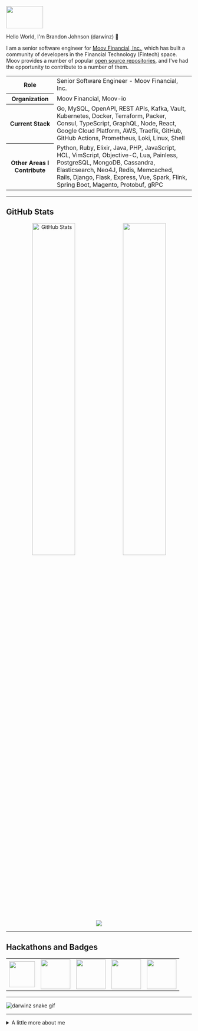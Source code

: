 <!-- top left -->
<a href="#">
    <img src="https://media1.giphy.com/media/L0C3eo0XgklO7iqXRC/source.gif" width="100" height="60"/> 
</a>

Hello World, I'm Brandon Johnson (darwinz) 👋

I am a senior software engineer for <a href="https://moov.io">Moov Financial, Inc.</a>, which has built a community of developers in the Financial Technology (Fintech) space.  Moov provides a number of popular <a href="https://github.com/moov-io">open source repositories</a>, and I've had the opportunity to contribute to a number of them.

<table>
<!--  <thead>
    <tr>
      <th colspan="2">Quick Info</th>
    </tr>
  </thead>-->
  <tbody>
    <tr><th scope='row'>Role</th><td>Senior Software Engineer - Moov Financial, Inc.</td></tr>
    <tr><th scope='row'>Organization</th><td>Moov Financial, Moov-io</td></tr>
    <tr><th scope='row'>Current Stack</th><td>Go, MySQL, OpenAPI, REST APIs, Kafka, Vault, Kubernetes, Docker, Terraform, Packer, Consul, TypeScript, GraphQL, Node, React, Google Cloud Platform, AWS, Traefik, GitHub, GitHub Actions, Prometheus, Loki, Linux, Shell</td></tr>
    <tr><th scope='row'>Other Areas I Contribute</th><td>Python, Ruby, Elixir, Java, PHP, JavaScript, HCL, VimScript, Objective-C, Lua, Painless, PostgreSQL, MongoDB, Cassandra, Elasticsearch, Neo4J, Redis, Memcached, Rails, Django, Flask, Express, Vue, Spark, Flink, Spring Boot, Magento, Protobuf, gRPC</td></tr>
  </tbody>
</table>

---

<!--<table style="margin-left: auto; margin-right: auto;">
  <thead>
    <tr>
      <th colspan="2">Official Maintainer for the Following Public Repositories</th>
    </tr>
  </thead>
  <tbody>
    <tr><td><a href="https://github.com/moov-io/irs" target="_blank">Moov-io / irs</a></td><td>IRS implemented a reader, writer, and HTTP server for IRS electronic Filing Information Returns Electronically (FIRE).
    Our tools and library operate at higher levels (JSON) which makes it easier for developers to leverage over the raw bytes (ASCII).</td></tr>
    <tr><td><a href="https://github.com/moov-io/1120x" target="_blank">Moov-io / 1120x</a></td><td>1120x is a subset of moov.io IRS project. It'll support Modernized e-File payload production for the 1120 family forms for tax year 2020 and beyond.</td></tr>
    <tr><td><a href="https://github.com/thealgorithms/php" target="_blank">TheAlgorithms / PHP</a></td><td>The Algorithms projects attempt to help software engineers to know and understand the algorithms available in various software programming languages.</td></tr>
  </tbody>
</table>-->

## GitHub Stats 

<p align="center">
  <img width=48%" src="https://github-readme-stats-phi-lovat.vercel.app/api?username=darwinz&show_icons=true&count_private=true&hide=none&theme=tokyonight" alt="GitHub Stats"/>
  <img width="48%" src="https://github-readme-streak-stats.herokuapp.com/?user=darwinz&theme=tokyonight"/>
</p>

<!-- vercel github profile trophy -->
<p align="center">
  <img src="https://github-profile-trophy.vercel.app/?username=darwinz&column=7&margin-w=8&theme=darkhub&title=MultipleLang,Commit,PullRequest,Repositories,Followers,Stars,Issues"/>
</p>

---

## Hackathons and Badges

<table>
<tr>
<td align="center"><a href="https://dev.to/darwinz" title="AppWrite Hackathon"><img src="https://res.cloudinary.com/practicaldev/image/fetch/s--7J0lDU97--/c_limit,f_auto,fl_progressive,q_80,w_375/https://dev-to-uploads.s3.amazonaws.com/uploads/badge/badge_image/166/appwrite-participant-adge.png" width="70px"></a></td>
<td align="center"><a href="https://dev.to/darwinz" title="Hacktoberfest 2021"><img src="https://res.cloudinary.com/practicaldev/image/fetch/s--cm4PWdMq--/c_limit,f_auto,fl_progressive,q_80,w_375/https://dev-to-uploads.s3.amazonaws.com/uploads/badge/badge_image/131/hacktoberfest-2021-badge.png" width="80px"></a></td>
<td align="center"><a href="https://dev.to/darwinz" title="One Year Club"><img src="https://res.cloudinary.com/practicaldev/image/fetch/s--4f5VWKQw--/c_limit,f_auto,fl_progressive,q_80,w_375/https://dev-to-uploads.s3.amazonaws.com/uploads/badge/badge_image/2/1-year-badge.png" width="80px"></a></td>
<td align="center"><a href="https://dev.to/darwinz" title="Hacktoberfest 2020"><img src="https://res.cloudinary.com/practicaldev/image/fetch/s--ipK3ZYfm--/c_limit,f_auto,fl_progressive,q_80,w_375/https://dev-to-uploads.s3.amazonaws.com/uploads/badge/badge_image/80/hacktoberfest2020-badge_2.png" width="80px"></a></td>
<td align="center"><a href="https://aviyel.com/@darwinz" title="Aviyel Early Adopter"><img src="https://aviyel.com/assets/uploads/rewards/project_rewards/32/aviyel_early_adopter/512/1.png" width="80px"></a></td>
</tr>
</table>

----

<!-- platane/snk gif generated to 'output' branch -->
![darwinz snake gif](https://github.com/darwinz/darwinz/blob/output/github-contribution-grid-snake.svg)

---

<details>
  <summary> A little more about me </summary>
  <br/>

  <p> Some fun facts </p>
  <ul>
    <li>I've founded/co-founded a few companies in the past, including a SAAS platform for real estate developers, an app allowing athletes to compare performance with pro athletes, and a dev consulting agency</li>
    <li>My favorite programming language is Go, followed by Python, TypeScript (and Node.js), Ruby, Elixir, and then Java</li>
    <li>Some projects I've worked on have been relatively high scale, considering that I've never worked at a big tech company.  Projects I've worked on include data pipelines ingesting TBs of data with an AWS bill of more than $1 million per month</li>
  </ul>

---

  ### Find me around the web:

  <p><a href="https://johnsonbrandon.com" target="_blank">johnsonbrandon.com</a></p>


<p><a href="https://johnsonbrandon.com" target="_blank"><img src="https://www.johnsonbrandon.com/img/right-1.png" alt="Personal Website" width="80" /></a><a href="https://linkedin.com/in/brandonbjohnson" target="_blank"><img src="https://cdn.worldvectorlogo.com/logos/linkedin-icon-2.svg" alt="LinkedIn" width="50" height="50"></a>&nbsp;&nbsp;<a href="https://hackerrank.com/bbj1979" target="_blank"><img src="https://info.hackerrank.com/rs/487-WAY-049/images/Podcast-ChannelCover-Final.jpg" alt="HackerRank" width="50" height="50"></a>&nbsp;<a href="https://leetcode.com/darwinz/" target="_blank"><img src="https://upload.wikimedia.org/wikipedia/commons/1/19/LeetCode_logo_black.png" alt="LeetCode" width="50" /></a>&nbsp;<a href="https://twitter.com/ubbjuntu" target="_blank"><img src="https://lh3.googleusercontent.com/proxy/ccN0shTnjkinKwCsFOi29h7nyCunGNF43CRBKW22aNVxQWlGqy4NWiQI_oilLalw-kYdOsLKJeRnhbu1jdTtI5F7vDTQWT_qg56MWDQE_cZ_fhIBUTA" alt="Twitter" width="50" height="50"></a><a href="https://www.quora.com/profile/Brandon-Johnson-5" target="_blank"><img src="https://static.wikia.nocookie.net/logopedia/images/8/83/Quora-512.png/revision/latest?cb=20200420105000" alt="Quora" width="50" height="50" /></a><a href="https://dev.to/darwinz" target="_blank"><img src="https://iconape.com/wp-content/files/hl/53010/svg/devto.svg" alt="Dev.to" width="50" /></a>&nbsp;<a href="https://hashnode.com/@darwinz" target="_blank"><img src="https://cdn.hashnode.com/res/hashnode/image/upload/v1611902473383/CDyAuTy75.png?auto=compress" alt="HashNode" width="50" /></a><a href="https://aviyel.com/@darwinz" target="_blank"><img src="https://res.cloudinary.com/crunchbase-production/image/upload/c_lpad,h_256,w_256,f_auto,q_auto:eco,dpr_1/swh1bd4xma3yfwtxoozd" alt="Aviyel" width="70" height="50" top="5" /></a><a href="https://medium.com/@brandonjohnson_43523" target="_blank"><img src="https://cdn.iconscout.com/icon/free/png-256/medium-47-433328.png" alt="Medium" width="50" height="50" /></a></p>

  <!-- spotify -->
<!--  [![spotify-github-profile](https://spotify-github-profile.vercel.app/api/view?uid=121686652&cover_image=true)](https://github.com/darwinz) -->
</details>

